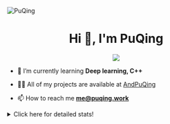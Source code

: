 ![PuQing](https://user-images.githubusercontent.com/27223114/171565019-9a56fae6-b08b-421f-99db-7e830da42371.png)

<h1 align="center">Hi 👋, I'm PuQing</h1>

<p align="center">
  <img src="https://github-widgetbox.vercel.app/api/profile?username=AndPuQing&data=followers,repositories,stars,commits"/>
</p>

- 🌱 I’m currently learning **Deep learning, C++**

- 👨‍💻 All of my projects are available at [AndPuQing](https://github.com/AndPuQing)

- 📫 How to reach me **me@puqing.work**

<details>
<summary>Click here for detailed stats!</summary>

<!--START_SECTION:waka-->
**I'm a Night 🦉** 

```text
🌞 Morning    37 commits     ██░░░░░░░░░░░░░░░░░░░░░░░   9.84% 
🌆 Daytime    138 commits    █████████░░░░░░░░░░░░░░░░   36.7% 
🌃 Evening    123 commits    ████████░░░░░░░░░░░░░░░░░   32.71% 
🌙 Night      78 commits     █████░░░░░░░░░░░░░░░░░░░░   20.74%

```


📊 **This Week I Spent My Time On** 

```text
💬 Programming Languages: 
Jupyter Notebook         4 hrs 13 mins       ████████████████░░░░░░░░░   65.72% 
C                        40 mins             ██░░░░░░░░░░░░░░░░░░░░░░░   10.38% 
Text                     33 mins             ██░░░░░░░░░░░░░░░░░░░░░░░   8.63% 
Python                   32 mins             ██░░░░░░░░░░░░░░░░░░░░░░░   8.41% 
C++                      26 mins             █░░░░░░░░░░░░░░░░░░░░░░░░   6.82%

🔥 Editors: 
VS Code                  6 hrs 25 mins       █████████████████████████   100.0%

💻 Operating System: 
Windows                  3 hrs 22 mins       █████████████░░░░░░░░░░░░   52.52% 
Mac                      2 hrs 36 mins       ██████████░░░░░░░░░░░░░░░   40.6% 
Linux                    26 mins             █░░░░░░░░░░░░░░░░░░░░░░░░   6.88%

```


<!--END_SECTION:waka-->
</details>
